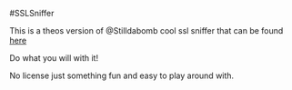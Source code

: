 #SSLSniffer

This is a theos version of @Stilldabomb cool ssl sniffer that can be found [here](https://t.co/fJIpZEIVCE)

Do what you will with it!

No license just something fun and easy to play around with.